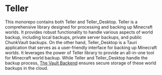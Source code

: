 # Teller 

This monorepo contains both Teller and Teller_Desktop. Teller is a comprehensive library designed for processing and backing up Minecraft worlds. It provides robust functionality to handle various aspects of world backup, including local backups, private server backups, and public ChunkVault backups. On the other hand, Teller_Desktop is a Tauri application that serves as a user-friendly interface for backing up Minecraft worlds. It leverages the power of Teller library to provide an all-in-one tool for Minecraft world backup. While Teller and Teller_Desktop handle the backup process, [The Vault Backend](https://github.com/Valink-Solutions/vault) ensures secure storage of these world backups in the cloud.
